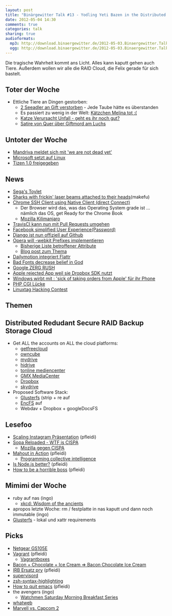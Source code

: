 ```yaml
---
layout: post
title: "Binärgewitter Talk #13 - Yodling Yeti Bazen in the Distributed Redundant Secure RAID Backup Storage Cloud"
date: 2012-05-04 14:30
comments: true
categories: talk
sharing: true
audioformats:
  mp3: http://download.binaergewitter.de/2012-05-03.Binaergewitter.Talk.13.mp3
  ogg: http://download.binaergewitter.de/2012-05-03.Binaergewitter.Talk.13.ogg
---
```

Die tragische Wahrheit kommt ans Licht. Alles kann kaputt gehen auch Tiere. Außerdem wollen wir alle die RAID Cloud, die
Felix gerade für sich bastelt.

## Toter der Woche

- Ettliche Tiere an Dingen gestorben:
    * [2 Seeadler an Gift verstorben](http://www.shz.de/nachrichten/top-thema/article/111/gift-attacke-seeadler-paar-liegt-tot-unter-baum.html ) - Jede Taube hätte es überstanden
    * Es passiert zu wenig in der Welt: [Kätzchen Melina tot :(](
http://www.rp-online.de/niederrhein-nord/emmerich/nachrichten/kaetzchen-melina-ist-tot-1.2804216 )
    * [Katze Verursacht Unfall - geht es ihr noch gut?](
http://www.oe24.at/oesterreich/chronik/tirol/Katze-verursacht-Radunfall-Tiroler-tot/63754260 )
    * [Satire von Quer über Giftmord am Luchs](http://www.youtube.com/watch?v=jwXoA9KhGIY )

## Untoter der Woche

- [Mandriva meldet sich mit 'we are not dead yet'](http://ostatic.com/blog/mandriva-receives-reprieve-future-still-uncertain )
- [Microsoft setzt auf Linux](http://www.pro-linux.de/news/1/18328/microsoft-setzt-bei-skype-auf-linux.html)
- [Tizen 1.0 freigegeben](http://www.pro-linux.de/news/1/18317/tizen-10-quellcode-und-sdk-verfuegbar.html)

## News

- [Sega's Toylet]( http://mashable.com/2012/04/30/toylet/ )
- [Sharks with frickin' laser beams attached to their heads](http://www.wired.com/gadgetlab/2012/05/wicked-lasers-shark/
)(makefu)
- [Chrome SSH Client using Native Client (direct Connect)](
https://chrome.google.com/webstore/detail/pnhechapfaindjhompbnflcldabbghjo )
    * Der Browser wird das, was das Operating System grade ist ... nämlich das OS, get Ready for the Chrome Book
    * [Mozilla
Kilimanjaro](http://www.heise.de/newsticker/meldung/Mozilla-Kilimanjaro-Einheitlichkeit-fuer-Firefox-Co-1566498.html )
- [TravisCI kann nun mit Pull Requests umgehen]( http://about.travis-ci.org/blog/announcing-pull-request-support/ )
- [Facebook simplified User Experience(Password)]( http://www.labnol.org/internet/facebook-account-passwords/21241/ )
- [Django ist nun offiziell auf Github](
https://groups.google.com/forum/?fromgroups#!topic/django-developers/9--P57ezyBs )
- [Opera will -webkit Prefixes implementieren](
http://www.netmagazine.com/news/opera-confirms-webkit-prefix-usage-121923 )
    * [Bisherige Liste betroffener Attribute](
http://dev.opera.com/articles/view/opera-mobile-emulator-experimental-webkit-prefix-support/ )
    * [Blog post zum Thema]( http://www.webkitbits.com/post/22222538210/why-o-why )
- [Dailymotion integriert Flattr]( http://blog.flattr.net/2012/05/dailymotion-flattr-integration/ )
- [Bad Fonts decrease belief in God]( http://epiphenom.fieldofscience.com/2012/04/bad-fonts-decrease-belief-in-god.html
)
- [Google ZERG RUSH]( https://www.google.com/search?aq=f&sourceid=chrome&ie=UTF-8&q=zerg+rush )
- [Apple rejected App weil sie Dropbox SDK nutzt](
http://www.appleinsider.com/articles/12/05/02/dropbox_working_with_apple_to_resolve_app_rejection_issue.html )
- [Windows wirbt mit : 'sick of taking orders from Apple' für ihr Phone](
http://www.neowin.net/news/windows-phone-boost-as-carriers-sick-of-taking-orders-from-apple )
- [PHP CGI Lücke](http://www.heise.de/newsticker/meldung/Gefahr-durch-offene-PHP-Luecke-1567433.html)
- [Linuxtag Hacking Contest](http://www.linuxtag.org/2012/de/meldung/article/linuxtag-startet-erste-vorrunde-zum-hacking-contest.html)

## Themen

## Distributed Redudant Secure RAID Backup Storage Cloud

- Get ALL the accounts on ALL the cloud platforms:
    * [getfreecloud](http://getfreecloud.com/)
    * [owncube](https://owncube.com/)
    * [mydrive](http://www.mydrive.net/)
    * [hidrive](https://www.free-hidrive.com/)
    * [tonline mediencenter](https://mediencenter.t-online.de/)
    * [GMX MediaCenter](http://www.gmx.net/produkte/mediacenter/)
    * [Dropbox](https://www.dropbox.com/)
    * [skydrive](https://skydrive.live.com/)
- Proposed Software Stack:
    * [Glusterfs](http://www.gluster.org/) (strip + re auf
    * [EncFS](http://www.arg0.net/encfs) auf
    * Webdav + Dropbox + googleDocsFS

## Lesefoo

- [Scaling Instagram Präsentation]( http://speakerdeck.com/u/mikeyk/p/scaling-instagram ) (pfleidi)
- [Sopa Reloaded - WTF is CISPA]( http://allthingsd.com/20120501/wtf-is-cispa/ )
    * [Mozilla gegen CISPA]( http://www.netzwelt.de/news/92080-cispa-mozilla-foundation-kritisiert-gesetzentwurf.html )
- [Mahout in Action]( http://www.amazon.de/gp/product/1935182684/ref=as_li_ss_tl?ie=UTF8&tag=retinacast-21 ) (pfleidi)
    * [Programming collective intelligence](
http://www.amazon.de/gp/product/0596529325/ref=as_li_ss_tl?ie=UTF8&tag=retinacast-21 )
- [Is Node.js better?]( http://brixen.io/2012/4/9/is_node_js_better ) (pfleidi)
- [How to be a horrible boss]( http://diegobasch.com/how-to-be-a-horrible-boss ) (pfleidi)

## Mimimi der Woche

- ruby auf nas (ingo)
    * [xkcd: Wisdom of the ancients]( http://xkcd.com/979/ )
- apropos letzte Woche: rm / festplatte in nas kaputt und dann noch immutable (ingo)
- [Glusterfs](http://www.gluster.org/) - lokal und xattr requirements

## Picks
- [Netgear GS105E]( http://www.amazon.de/dp/B002U08F2S/?tag=krebsco-21 )
- [Vagrant]( http://vagrantup.com/ ) (pfleidi)
    * [Vagrantboxes]( http://www.vagrantbox.es/ )
- [Bacon + Chocolate + Ice Cream => Bacon Chocolate Ice Cream](http://www.wikihow.com/Make-Bacon-Chocolate-Ice-Cream )
- [IRB Ersatz pry]( http://pry.github.com/ ) (pfleidi)
- [supervisord](http://supervisord.org/ )
- [zsh-syntax-highlighting](https://github.com/zsh-users/zsh-syntax-highlighting )
- [How to quit emacs]( https://ccrma.stanford.edu/guides/package/emacs/emacs.html ) (pfleidi)
- the avengers (ingo)
    * [Watchmen Saturday Morning Breakfast Series](http://www.newgrounds.com/portal/view/485797 )
- [whatweb](https://github.com/urbanadventurer/WhatWeb )
- [Marvell vs. Capcom 2]( http://en.wikipedia.org/wiki/Marvel_Vs._Capcom_2 )


